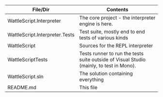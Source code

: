 | File/Dir | Contents |
| -------- | -------- |
| WattleScript.Interpreter | The core project - the interpreter engine is here. |
| WattleScript.Interpreter.Tests | Test suite, mostly end to end tests of various kinds |
| WattleScript | Sources for the REPL interpreter |
| WattleScriptTests | Tests runner to run the tests suite outside of Visual Studio (mainly, to test in Mono). |
| WattleScript.sln | The solution containing everything |
| README.md | This file |

